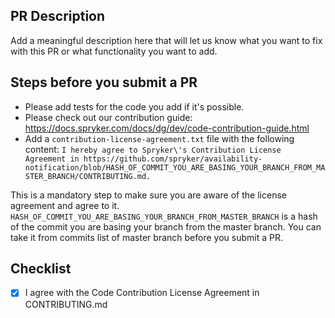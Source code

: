 ## PR Description
Add a meaningful description here that will let us know what you want to fix with this PR or what functionality you want to add.

## Steps before you submit a PR
- Please add tests for the code you add if it's possible.
- Please check out our contribution guide: https://docs.spryker.com/docs/dg/dev/code-contribution-guide.html
- Add a `contribution-license-agreement.txt` file with the following content:
`I hereby agree to Spryker\'s Contribution License Agreement in https://github.com/spryker/availability-notification/blob/HASH_OF_COMMIT_YOU_ARE_BASING_YOUR_BRANCH_FROM_MASTER_BRANCH/CONTRIBUTING.md.`

This is a mandatory step to make sure you are aware of the license agreement and agree to it. `HASH_OF_COMMIT_YOU_ARE_BASING_YOUR_BRANCH_FROM_MASTER_BRANCH` is a hash of the commit you are basing your branch from the master branch. You can take it from commits list of master branch before you submit a PR.

## Checklist
- [x] I agree with the Code Contribution License Agreement in CONTRIBUTING.md
